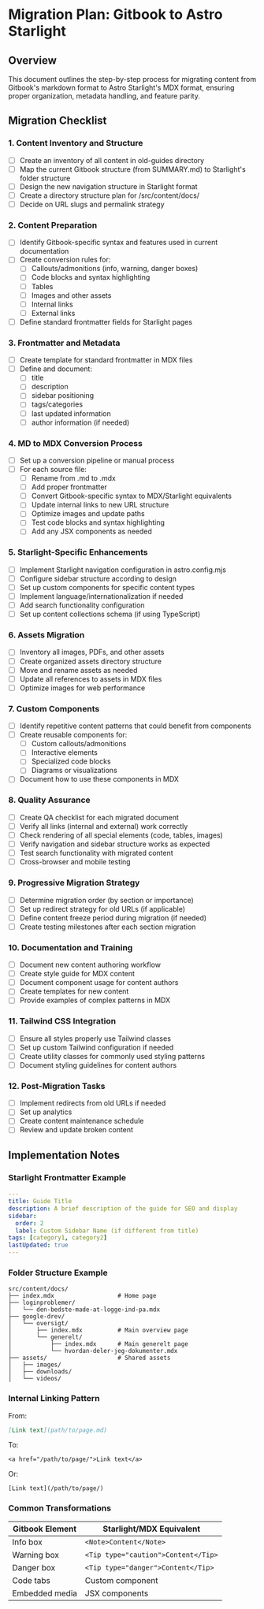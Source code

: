 # Migration Plan: Gitbook to Astro Starlight

## Overview
This document outlines the step-by-step process for migrating content from Gitbook's markdown format to Astro Starlight's MDX format, ensuring proper organization, metadata handling, and feature parity.

## Migration Checklist

### 1. Content Inventory and Structure
- [ ] Create an inventory of all content in old-guides directory
- [ ] Map the current Gitbook structure (from SUMMARY.md) to Starlight's folder structure
- [ ] Design the new navigation structure in Starlight format
- [ ] Create a directory structure plan for /src/content/docs/
- [ ] Decide on URL slugs and permalink strategy

### 2. Content Preparation
- [ ] Identify Gitbook-specific syntax and features used in current documentation
- [ ] Create conversion rules for:
  - [ ] Callouts/admonitions (info, warning, danger boxes)
  - [ ] Code blocks and syntax highlighting
  - [ ] Tables
  - [ ] Images and other assets
  - [ ] Internal links
  - [ ] External links
- [ ] Define standard frontmatter fields for Starlight pages

### 3. Frontmatter and Metadata
- [ ] Create template for standard frontmatter in MDX files
- [ ] Define and document:
  - [ ] title
  - [ ] description
  - [ ] sidebar positioning
  - [ ] tags/categories
  - [ ] last updated information
  - [ ] author information (if needed)

### 4. MD to MDX Conversion Process
- [ ] Set up a conversion pipeline or manual process
- [ ] For each source file:
  - [ ] Rename from .md to .mdx
  - [ ] Add proper frontmatter
  - [ ] Convert Gitbook-specific syntax to MDX/Starlight equivalents
  - [ ] Update internal links to new URL structure
  - [ ] Optimize images and update paths
  - [ ] Test code blocks and syntax highlighting
  - [ ] Add any JSX components as needed

### 5. Starlight-Specific Enhancements
- [ ] Implement Starlight navigation configuration in astro.config.mjs
- [ ] Configure sidebar structure according to design
- [ ] Set up custom components for specific content types
- [ ] Implement language/internationalization if needed
- [ ] Add search functionality configuration
- [ ] Set up content collections schema (if using TypeScript)

### 6. Assets Migration
- [ ] Inventory all images, PDFs, and other assets
- [ ] Create organized assets directory structure
- [ ] Move and rename assets as needed
- [ ] Update all references to assets in MDX files
- [ ] Optimize images for web performance

### 7. Custom Components
- [ ] Identify repetitive content patterns that could benefit from components
- [ ] Create reusable components for:
  - [ ] Custom callouts/admonitions
  - [ ] Interactive elements
  - [ ] Specialized code blocks
  - [ ] Diagrams or visualizations
- [ ] Document how to use these components in MDX

### 8. Quality Assurance
- [ ] Create QA checklist for each migrated document
- [ ] Verify all links (internal and external) work correctly
- [ ] Check rendering of all special elements (code, tables, images)
- [ ] Verify navigation and sidebar structure works as expected
- [ ] Test search functionality with migrated content
- [ ] Cross-browser and mobile testing

### 9. Progressive Migration Strategy
- [ ] Determine migration order (by section or importance)
- [ ] Set up redirect strategy for old URLs (if applicable)
- [ ] Define content freeze period during migration (if needed)
- [ ] Create testing milestones after each section migration

### 10. Documentation and Training
- [ ] Document new content authoring workflow
- [ ] Create style guide for MDX content
- [ ] Document component usage for content authors
- [ ] Create templates for new content
- [ ] Provide examples of complex patterns in MDX

### 11. Tailwind CSS Integration
- [ ] Ensure all styles properly use Tailwind classes
- [ ] Set up custom Tailwind configuration if needed
- [ ] Create utility classes for commonly used styling patterns
- [ ] Document styling guidelines for content authors

### 12. Post-Migration Tasks
- [ ] Implement redirects from old URLs if needed
- [ ] Set up analytics
- [ ] Create content maintenance schedule
- [ ] Review and update broken content

## Implementation Notes

### Starlight Frontmatter Example
```yaml
---
title: Guide Title
description: A brief description of the guide for SEO and display
sidebar:
  order: 2
  label: Custom Sidebar Name (if different from title)
tags: [category1, category2]
lastUpdated: true
---
```

### Folder Structure Example
```
src/content/docs/
├── index.mdx                  # Home page
├── loginproblemer/
│   └── den-bedste-made-at-logge-ind-pa.mdx
├── google-drev/
│   └── oversigt/
│       ├── index.mdx          # Main overview page
│       └── generelt/
│           ├── index.mdx      # Main generelt page
│           └── hvordan-deler-jeg-dokumenter.mdx
├── assets/                    # Shared assets
│   ├── images/
│   ├── downloads/
│   └── videos/
```

### Internal Linking Pattern
From:
```md
[Link text](path/to/page.md)
```

To:
```mdx
<a href="/path/to/page/">Link text</a>
```
Or:
```mdx
[Link text](/path/to/page/)
```

### Common Transformations
| Gitbook Element | Starlight/MDX Equivalent |
|-----------------|--------------------------|
| Info box        | `<Note>Content</Note>` |
| Warning box     | `<Tip type="caution">Content</Tip>` |
| Danger box      | `<Tip type="danger">Content</Tip>` |
| Code tabs       | Custom component |
| Embedded media  | JSX components |
